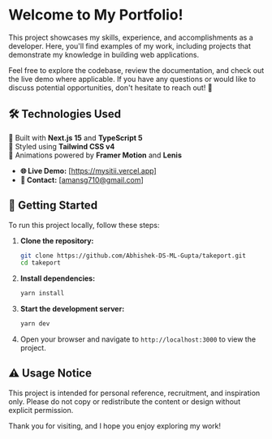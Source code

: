 #  Welcome to My Portfolio! 

This project showcases my skills, experience, and accomplishments as a developer. Here, you'll find examples of my work, including projects that demonstrate my knowledge in building web applications. 

Feel free to explore the codebase, review the documentation, and check out the live demo where applicable. If you have any questions or would like to discuss potential opportunities, don't hesitate to reach out! 💬

## 🛠️ Technologies Used

🚀 Built with **Next.js 15** and **TypeScript 5**  
💨 Styled using **Tailwind CSS v4**   
🎥 Animations powered by **Framer Motion** and **Lenis**  
- **🌐 Live Demo:** [https://mysitii.vercel.app]
- **📧 Contact:** [amansg710@gmail.com]

## 🚀 Getting Started

To run this project locally, follow these steps:

1. **Clone the repository:**
    ```bash
    git clone https://github.com/Abhishek-DS-ML-Gupta/takeport.git
    cd takeport
    ```

2. **Install dependencies:**
    ```bash
    yarn install
    ```

3. **Start the development server:**
    ```bash
    yarn dev
    ```

4. Open your browser and navigate to `http://localhost:3000` to view the project.

## ⚠️ Usage Notice

This project is intended for personal reference, recruitment, and inspiration only. Please do not copy or redistribute the content or design without explicit permission.

Thank you for visiting, and I hope you enjoy exploring my work! 
